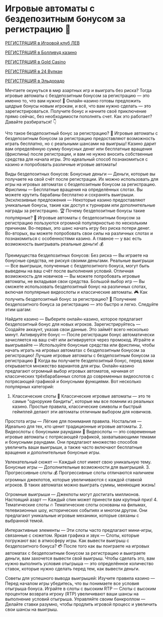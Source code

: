 # Игровые автоматы с бездепозитным бонусом за регистрацию 🎰

[РЕГИСТРАЦИЯ в Игровой клуб ЛЕВ](https://yielddigitals.top?ref=fap_w41726p111_default)

[РЕГИСТРАЦИЯ в Болливуд казино](https://lucky-bo11ywood.top?ref=fap_w41726p129_default)

[РЕГИСТРАЦИЯ в Gold Casino](https://interup-moving.top?ref=fap_w41726p126_default)

[РЕГИСТРАЦИЯ в 24 Вулкан](https://digital-currents.top?ref=fap_w41726p113_default)

[РЕГИСТРАЦИЯ в Эльдорадо](https://digital-pours.top?ref=fap_w41726p112_default)

Мечтаете окунуться в мир азартных игр и выиграть без риска? Тогда игровые автоматы с бездепозитным бонусом за регистрацию — это именно то, что вам нужно! 🎉 Онлайн-казино готовы предложить щедрые бонусы новым игрокам, и всё, что вам нужно сделать — это зарегистрироваться. Получите бонус и начните своё приключение прямо сейчас, без необходимости пополнять счет. Как это работает? Давайте разбираться! 👇

Что такое бездепозитный бонус за регистрацию? 🎁
Игровые автоматы с бездепозитным бонусом за регистрацию предоставляют возможность играть бесплатно, но с реальными шансами на выигрыш! Казино дарит вам определённую сумму бонусных денег или бесплатные вращения (фриспины) после регистрации, и вам не нужно вносить собственные средства для начала игры. Это идеальный способ познакомиться с казино и попробовать различные игровые автоматы!

Виды бездепозитных бонусов:
Бонусные деньги — Деньги, которые вы получаете на свой счёт после регистрации. Их можно использовать для игры на игровых автоматах с бездепозитным бонусом за регистрацию.
Фриспины — Бесплатные вращения на определённых слотах. Вы можете крутить барабаны бесплатно и сохранять выигрыши.
Эксклюзивные предложения — Некоторые казино предоставляют уникальные бонусы, такие как доступ к турнирам или дополнительные награды за регистрацию. 🏆
Почему бездепозитные бонусы такие популярные? 💎
Игровые автоматы с бездепозитным бонусом за регистрацию пользуются огромной популярностью по нескольким причинам. Во-первых, это шанс начать игру без риска потери денег. Во-вторых, вы можете попробовать свои силы на различных слотах и познакомиться с особенностями казино. А главное — у вас есть возможность выигрывать реальные деньги! 💰

Преимущества бездепозитных бонусов:
Без риска — Вы играете на бонусные средства, не рискуя своими деньгами.
Реальные выигрыши — Все выигрыши, полученные с бездепозитного бонуса, могут быть выведены на ваш счёт после выполнения условий.
Отличная возможность для новичков — Вы можете попробовать игровые автоматы, не вкладывая свои средства.
Большой выбор игр — Вы сможете использовать бездепозитный бонус на различных слотах, включая популярные видеослоты и классические автоматы. 🎮
Как получить бездепозитный бонус за регистрацию? 🚀
Получение бездепозитного бонуса за регистрацию — это быстро и легко. Следуйте этим шагам:

Найдите казино — Выберите онлайн-казино, которое предлагает бездепозитный бонус для новых игроков.
Зарегистрируйтесь — Создайте аккаунт, указав свои данные. Это займёт всего несколько минут.
Активируйте бонус — После регистрации бонус автоматически зачисляется на ваш счёт или активируется через промокод.
Играйте и выигрывайте — Используйте бонусные средства или фриспины, чтобы начать играть на игровых автоматах с бездепозитным бонусом за регистрацию!
Лучшие игровые автоматы с бездепозитным бонусом за регистрацию 🎰
Когда вы получаете бездепозитный бонус, перед вами открывается множество вариантов для игры. Онлайн-казино предлагают огромный выбор игровых автоматов, начиная от классических трёхбарабанных слотов до современных видеослотов с потрясающей графикой и бонусными функциями. Вот несколько популярных категорий:

1. Классические слоты 🍒
Классические игровые автоматы — это те самые "однорукие бандиты", которые мы все помним из реальных казино. Простые правила, классические символы и быстрый геймплей делают эти автоматы отличным выбором для новичков.

Простота игры — Лёгкие для понимания правила.
Ностальгия — Идеально для тех, кто ценит традиционные игровые автоматы.
2. Видеослоты с бонусными раундами 🎥
Видеослоты — это современные игровые автоматы с потрясающей графикой, захватывающими темами и бонусными раундами. Они предлагают множество способов увеличить ваши выигрыши, а также часто включают бесплатные вращения и дополнительные бонусные игры.

Увлекательный сюжет — Каждый слот имеет свою уникальную тему.
Бонусные игры — Дополнительные возможности для выигрышей.
3. Прогрессивные слоты 💰
Прогрессивные слоты отличаются наличием огромных джекпотов, которые увеличиваются с каждой ставкой игроков. В таких автоматах можно выиграть суммы, меняющие жизнь!

Огромные выигрыши — Джекпоты могут достигать миллионов.
Настоящий азарт — Каждый спин может принести вам крупный приз!
4. Тематические слоты 🔥
Тематические слоты основаны на фильмах, телевизионных шоу, исторических событиях и многом другом. Они предлагают уникальные игровые механики, которые связаны с выбранной темой.

Интерактивные элементы — Эти слоты часто предлагают мини-игры, связанные с сюжетом.
Яркая графика и звук — Слоты, которые погружают вас в атмосферу игры.
Как вывести выигрыш с бездепозитного бонуса? 💳
После того как вы поиграете на игровых автоматах с бездепозитным бонусом за регистрацию и выиграете деньги, вам захочется вывести свой выигрыш. Чтобы сделать это, вам нужно выполнить условия отыгрыша — это определённое количество ставок, которые нужно сделать перед тем, как вывести деньги.

Советы для успешного вывода выигрышей:
Изучите правила казино — Перед началом игры убедитесь, что вы понимаете все условия отыгрыша бонуса.
Играйте в слоты с высоким RTP — Слоты с высоким процентом возврата игроку (RTP) увеличивают ваши шансы на выполнение условий отыгрыша.
Управляйте своим банкроллом — Делайте ставки разумно, чтобы продлить игровой процесс и увеличить свои шансы на выигрыш.
